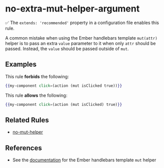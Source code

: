 # no-extra-mut-helper-argument

✅ The `extends: 'recommended'` property in a configuration file enables this rule.

A common mistake when using the Ember handlebars template `mut(attr)` helper is to pass an extra `value` parameter to it when only `attr` should be passed. Instead, the `value` should be passed outside of `mut`.

## Examples

This rule **forbids** the following:

```hbs
{{my-component click=(action (mut isClicked true))}}
```

This rule **allows** the following:

```hbs
{{my-component click=(action (mut isClicked) true)}}
```

## Related Rules

* [no-mut-helper](no-mut-helper.md)

## References

* See the [documentation](https://emberjs.com/api/ember/release/classes/Ember.Templates.helpers/methods/mut?anchor=mut) for the Ember handlebars template `mut` helper
